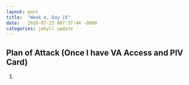 ```yaml
---
layout: post
title:  "Week 4, Day 15"
date:   2020-07-23 007:37:44 -0600
categories: jekyll update
---
```


## Plan of Attack (Once I have VA Access and PIV Card)

1. 
